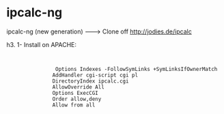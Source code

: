 ipcalc-ng
=========

ipcalc-ng (new generation) ---> Clone off http://jodies.de/ipcalc



h3. 1- Install on APACHE:

<pre><code>        <Directory "/var/www/hackstore.com.br/htdocs/ipcalc/cgi-bin"></pre></code>
<pre><code>                Options Indexes -FollowSymLinks +SymLinksIfOwnerMatch
               AddHandler cgi-script cgi pl
               DirectoryIndex ipcalc.cgi
               AllowOverride All
               Options ExecCGI
               Order allow,deny
               Allow from all</pre></code>
<pre><code>        </Directory></pre></code>

